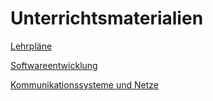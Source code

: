 # Unterrichtsmaterialien

[Lehrpläne](https://www.ris.bka.gv.at/Dokumente/Bundesnormen/NOR40234867/NOR40234867.pdf) 

[Softwareentwicklung](https://eneukirchner.github.io/Softwareentwicklung)

[Kommunikationssysteme und Netze](https://eneukirchner.github.io/KSN)




